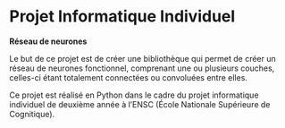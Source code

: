 # Projet Informatique Individuel

**Réseau de neurones**

Le but de ce projet est de créer une bibliothèque
qui permet de créer un réseau de neurones fonctionnel,
comprenant une ou plusieurs couches, celles-ci étant
totalement connectées ou convoluées entre elles.

Ce projet est réalisé en Python dans le cadre du
projet informatique individuel de deuxième année
à l’ENSC (École Nationale Supérieure de Cognitique).

